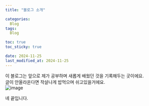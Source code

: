 ```yaml
---
title: "블로그 소개"

categories: 
  Blog
tags:
  Blog

toc: true
toc_sticky: true

date: 2024-11-25
last_modified_at: 2024-11-25
---
```


이 블로그는 앞으로 제가 공부하며 새롭게 배웠던 것을 기록해두는 곳이에요.  
글이 안올라온다면 작살나게 밥먹으며 쉬고있을거에요.  
![image](https://i.pinimg.com/originals/ba/d9/fc/bad9fc99f856e5f1b1ade9eefe3a1c07.gif)  

녜 끝입니다.